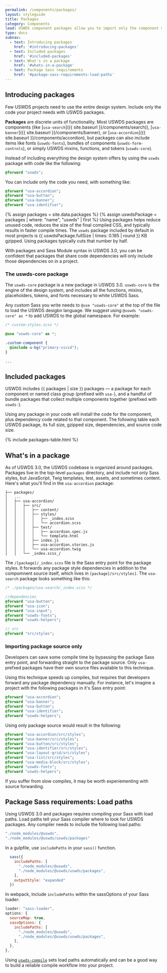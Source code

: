 ```yaml
---
permalink: /components/packages/
layout: styleguide
title: Packages
category: Components
lead: USWDS component packages allow you to import only the component your project needs.
type: docs
subnav:
  - text: Introducing packages
    href: '#introducing-packages'
  - text: Included packages
    href: '#included-packages'
  - text: What's in a package
    href: '#whats-in-a-package'
  - text: Package Sass requirements
    href: '#package-sass-requirements-load-paths'
---
```


## Introducing packages
Few USWDS projects need to use the entire design system. Include only the code your project needs with USWDS packages.

**Packages** are discrete units of functionality. Most USWDS packages are components (like [`usa-search`]({{ site.baseurl }}/components/search)), [`usa-banner`]({{ site.baseurl }}/components/banner), or [`usa-accordion`]({{ site.baseurl }}/components/accordion), but packages can also include items like fonts (`uswds-fonts`), bundles of components (`uswds-form-controls`), or simply USWDS mixins, functions, and tokens (`uswds-core`). 

Instead of including everything the design system offers by using the `uswds` package with code like the following: 

```sass
@forward "uswds";
```

You can include only the code you need, with something like:
```sass
@forward "usa-accordion";
@forward "usa-button";
@forward "usa-banner";
@forward "usa-identifier";
```

{% assign packages = site.data.packages %}
{% assign uswdsPackage = packages | where: "name", "uswds" | first %}
Using packages helps reduce unused code, reduces the size of the final compiled CSS, and typically results in faster compile times. The `uswds` package included by default in most projects is {{ uswdsPackage.fullSize | times: 0.185 | round }} KB gzipped. Using packages typically cuts that number by half.

With packages and Sass Module syntax in USWDS 3.0, you can be confident that packages that share code dependencies will only include those dependencies on in a project. 

### The uswds-core package
The `uswds-core` package is a new package in USWDS 3.0. `uswds-core` is the engine of the design system, and includes all the functions, mixins, placeholders, tokens, and fonts necessary to white USWDS Sass.

Any custom Sass you write needs to `@use "uswds-core"` at the top of the file to load the USWDS desigbn language. We suggest using `@uswds "uswds-core" as *` to add USWDS to the global namespace. For example:

```scss
/* custom-styles.scss */

@use "uswds-core" as *;

.custom-component {
  @include u-bg("primary-vivid");
}

...
```

## Included packages

USWDS includes {{ packages | size }} packages — a package for each component or named class group (prefixed with `usa-`), and a handful of bundle packages that collect multiple components together (prefixed with `uswds-`). 

Using any package in your code will install the code for the component, plus dependency code related to that component. The following table each USWDS package, its full size, gzipped size, dependencies, and source code size.

{% include packages-table.html %}

## What's in a package

As of USWDS 3.0, the USWDS codebase is organized around packages. Packages live in the top-level `packages` directory, and include not only Sass styles, but JavaScript, Twig templates, test, assets, and sometimes content. Here's what you'll find in the `usa-accordion` package:

```
├── packages/
│   ...
│   ├── usa-accordion/
│   │   ├── src/
│   │   │   ├── content/
│   │   │   ├── styles/
│   │   │   │   ├── _index.scss
│   │   │   │   └── accordion.scss
│   │   │   ├── test/
│   │   │   │   ├── accordion.spec.js
│   │   │   │   └── template.html
│   │   │   ├── index.js
│   │   │   ├── usa-accordion.stories.js
│   │   │   └── usa-accordion.twig
│   │   └── _index.scss_/
```

The `/[package]/_index.scss` file is the Sass entry point for the package styles. It forwards any package style dependencies in addition to the compomnent source itself, which lives in `[package]/src/styles]`. The `usa-search` package looks something like this:

```sass
/* ./packages/usa-search/_index.scss */

//dependencies
@forward "usa-button";
@forward "usa-icon";
@forward "usa-input";
@forward "uswds-fonts";
@forward "uswds-helpers";

// src
@forward "src/styles";
```

### Importing package source only 
Developers can save some compile time by bypassing the package Sass entry point, and forwarding straight to the package source. Only `usa-` prefxed packages have their own source files available to this technique. 

Using this technique speeds up compiles, but requires that developers forward any package dependency manually. For instance, let's imagine a project with the following packages in it's Sass entry point:

```sass
@forward "usa-accordion";
@forward "usa-banner";
@forward "usa-button";
@forward "usa-identifier";
@forward "uswds-helpers";
```

Using only package source would result in the following:

```sass
@forward "usa-accordion/src/styles";
@forward "usa-banner/src/styles";
@forward "usa-button/src/styles";
@forward "usa-identifier/src/styles";
@forward "usa-layout-grid/src/styles";
@forward "usa-list/src/styles";
@forward "usa-media-block/src/styles";
@forward "uswds-fonts";
@forward "uswds-helpers";
```

If you suffer from slow compiles, it may be worth experiementing with source forwarding. 

## Package Sass requirements: Load paths
Using USWDS 3.0 and packages requires compiling your Sass with load paths. Load paths tell your Sass compiler where to look for USWDS packages. Any compiler needs to include the following load paths:

```js
"./node_modules/@uswds",
"./node_modules/@uswds/uswds/packages"
```

In a gulpfile, use `includePaths` in your `sass()` function.
```js
  sass({
    includePaths: [
      "./node_modules/@uswds",
      "./node_modules/@uswds/uswds/packages",
    ],
    outputStyle: "expanded"
  })
```

In webpack, include `includePaths` within the sassOptions of your Sass loader:

```js
loader: "sass-loader",
options: {
  sourceMap: true,
  sassOptions: {
    includePaths: [
      "./node_modules/@uswds",
      "./node_modules/@uswds/uswds/packages",
    ],
  },
},
```

Using [`uswds-compile`](https://github.com/uswds/uswds-compile) sets load paths automatically and can be a good way to build a reliable compile workflow into your project.

